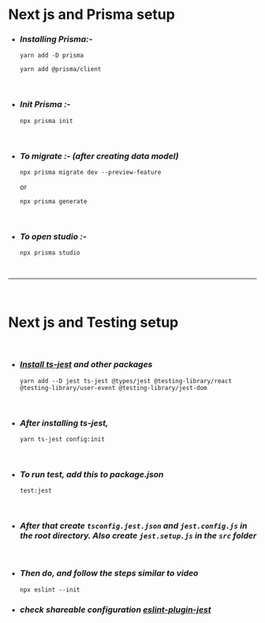 # **Next js and Prisma setup**

- ### _Installing Prisma:-_

  `yarn add -D prisma`

  `yarn add @prisma/client`

 <br/>

- ### _Init Prisma :-_

  `npx prisma init`

 <br/>

- ### _To migrate :- (after creating data model)_

  `npx prisma migrate dev --preview-feature`

  or
  <br>

  `npx prisma generate`

 <br/>

- ### _To open studio :-_

  `npx prisma studio`

<br>

---

<br>

# **Next js and Testing setup**

<br>

- ### _[Install ts-jest](https://kulshekhar.github.io/ts-jest/docs/getting-started/installation) and other packages_

  `yarn add --D jest ts-jest @types/jest @testing-library/react @testing-library/user-event @testing-library/jest-dom`

  <br/>

- ### _After installing ts-jest,_

  `yarn ts-jest config:init`

<br>

- ### _To run test, add this to package.json_
  `test:jest`

<br>

- ### _After that create `tsconfig.jest.json` and `jest.config.js` in the root directory. Also create `jest.setup.js` in the `src` folder_

<br>

- ### _Then do, and follow the steps similar to video_

  `npx eslint --init`

- ### _check shareable configuration [eslint-plugin-jest](https://www.npmjs.com/package/eslint-plugin-jest)_
